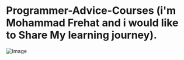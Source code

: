 # Programmer-Advice-Courses (i'm Mohammad Frehat and i would like to Share My learning journey).



![Image](https://github.com/user-attachments/assets/527a041d-3400-4fda-875f-a00a7b821806)
